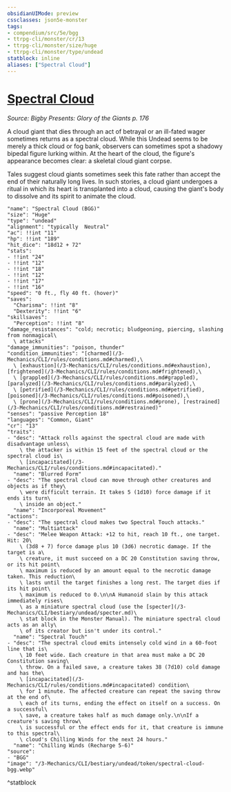 ```yaml
---
obsidianUIMode: preview
cssclasses: json5e-monster
tags:
- compendium/src/5e/bgg
- ttrpg-cli/monster/cr/13
- ttrpg-cli/monster/size/huge
- ttrpg-cli/monster/type/undead
statblock: inline
aliases: ["Spectral Cloud"]
---
```

# [Spectral Cloud](3-Mechanics\CLI\bestiary\undead/spectral-cloud-bgg.md)
*Source: Bigby Presents: Glory of the Giants p. 176*  

A cloud giant that dies through an act of betrayal or an ill-fated wager sometimes returns as a spectral cloud. While this Undead seems to be merely a thick cloud or fog bank, observers can sometimes spot a shadowy bipedal figure lurking within. At the heart of the cloud, the figure's appearance becomes clear: a skeletal cloud giant corpse.

Tales suggest cloud giants sometimes seek this fate rather than accept the end of their naturally long lives. In such stories, a cloud giant undergoes a ritual in which its heart is transplanted into a cloud, causing the giant's body to dissolve and its spirit to animate the cloud.

```statblock
"name": "Spectral Cloud (BGG)"
"size": "Huge"
"type": "undead"
"alignment": "typically  Neutral"
"ac": !!int "11"
"hp": !!int "189"
"hit_dice": "18d12 + 72"
"stats":
- !!int "24"
- !!int "12"
- !!int "18"
- !!int "12"
- !!int "17"
- !!int "16"
"speed": "0 ft., fly 40 ft. (hover)"
"saves":
  "Charisma": !!int "8"
  "Dexterity": !!int "6"
"skillsaves":
  "Perception": !!int "8"
"damage_resistances": "cold; necrotic; bludgeoning, piercing, slashing from nonmagical\
  \ attacks"
"damage_immunities": "poison, thunder"
"condition_immunities": "[charmed](/3-Mechanics/CLI/rules/conditions.md#charmed),\
  \ [exhaustion](/3-Mechanics/CLI/rules/conditions.md#exhaustion), [frightened](/3-Mechanics/CLI/rules/conditions.md#frightened),\
  \ [grappled](/3-Mechanics/CLI/rules/conditions.md#grappled), [paralyzed](/3-Mechanics/CLI/rules/conditions.md#paralyzed),\
  \ [petrified](/3-Mechanics/CLI/rules/conditions.md#petrified), [poisoned](/3-Mechanics/CLI/rules/conditions.md#poisoned),\
  \ [prone](/3-Mechanics/CLI/rules/conditions.md#prone), [restrained](/3-Mechanics/CLI/rules/conditions.md#restrained)"
"senses": "passive Perception 18"
"languages": "Common, Giant"
"cr": "13"
"traits":
- "desc": "Attack rolls against the spectral cloud are made with disadvantage unless\
    \ the attacker is within 15 feet of the spectral cloud or the spectral cloud is\
    \ [incapacitated](/3-Mechanics/CLI/rules/conditions.md#incapacitated)."
  "name": "Blurred Form"
- "desc": "The spectral cloud can move through other creatures and objects as if they\
    \ were difficult terrain. It takes 5 (1d10) force damage if it ends its turn\
    \ inside an object."
  "name": "Incorporeal Movement"
"actions":
- "desc": "The spectral cloud makes two Spectral Touch attacks."
  "name": "Multiattack"
- "desc": "Melee Weapon Attack: +12 to hit, reach 10 ft., one target. Hit: 20\
    \ (3d8 + 7) force damage plus 10 (3d6) necrotic damage. If the target is a\
    \ creature, it must succeed on a DC 20 Constitution saving throw, or its hit point\
    \ maximum is reduced by an amount equal to the necrotic damage taken. This reduction\
    \ lasts until the target finishes a long rest. The target dies if its hit point\
    \ maximum is reduced to 0.\n\nA Humanoid slain by this attack immediately rises\
    \ as a miniature spectral cloud (use the [specter](/3-Mechanics/CLI/bestiary/undead/specter.md)\
    \ stat block in the Monster Manual). The miniature spectral cloud acts as an ally\
    \ of its creator but isn't under its control."
  "name": "Spectral Touch"
- "desc": "The spectral cloud emits intensely cold wind in a 60-foot line that is\
    \ 10 feet wide. Each creature in that area must make a DC 20 Constitution saving\
    \ throw. On a failed save, a creature takes 38 (7d10) cold damage and has the\
    \ [incapacitated](/3-Mechanics/CLI/rules/conditions.md#incapacitated) condition\
    \ for 1 minute. The affected creature can repeat the saving throw at the end of\
    \ each of its turns, ending the effect on itself on a success. On a successful\
    \ save, a creature takes half as much damage only.\n\nIf a creature's saving throw\
    \ is successful or the effect ends for it, that creature is immune to this spectral\
    \ cloud's Chilling Winds for the next 24 hours."
  "name": "Chilling Winds (Recharge 5-6)"
"source":
- "BGG"
"image": "/3-Mechanics/CLI/bestiary/undead/token/spectral-cloud-bgg.webp"
```
^statblock
